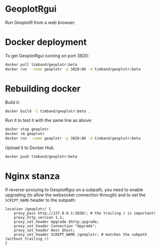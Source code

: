 # GeoplotRgui

Run GeoplotR from a web browser.

# Docker deployment

To get GeoplotRgui running on port 3820:

```sh
docker pull timband/geoplotr:beta
docker run --name geoplotr -p 3820:80 -d timband/geoplotr:beta
```

# Rebuilding docker

Build it:

```sh
docker build -t timband/geoplotr:beta .
```

Run it to test it with the same line as above:

```sh
docker stop geoplotr
docker rm geoplotr
docker run --name geoplotr -p 3820:80 -d timband/geoplotr:beta
```

Upload it to Docker Hub.

```sh
docker push timband/geoplotr:beta
```

# Nginx stanza

If reverse-proxying to GeoplotRgui on a subpath, you need to
enable upgrading (to allow the websocket connection through)
and to set the `SCRIPT_NAME` header to the subpath:

```
location /geoplotr/ {
    proxy_pass http://127.0.0.1:3820/; # the trailing / is important!
    proxy_http_version 1.1;
    proxy_set_header Upgrade $http_upgrade;
    proxy_set_header Connection "Upgrade";
    proxy_set_header Host $host;
    proxy_set_header SCRIPT_NAME /geoplotr; # matches the subpath (without trailing /)
}
```

